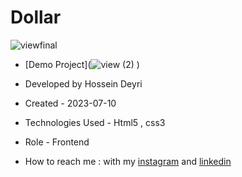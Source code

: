 # Dollar

![viewfinal](https://user-images.githubusercontent.com/109727844/204102879-086fee63-9bda-43b2-a1aa-49879c3f2d39.jpg)

- [Demo Project](![view (2)](https://github.com/hossein-deyri/Dollar-trick/assets/136192436/da806abe-1686-42b2-8725-15adaddf76ea)
)

- Developed by Hossein Deyri

- Created - 2023-07-10

- Technologies Used - Html5 , css3 

- Role - Frontend

- How to reach me : with my [instagram](https://www.instagram.com/hossein.deyri_web) and [linkedin](https://www.linkedin.com/in/hossein-deyri)
